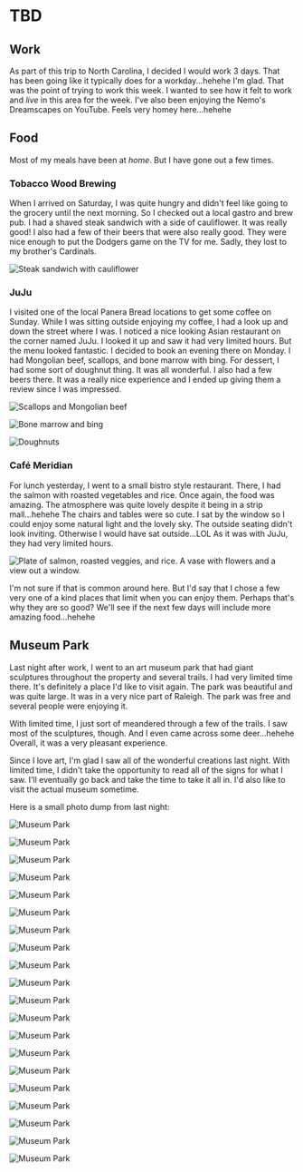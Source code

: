# TBD

## Work

As part of this trip to North Carolina, I decided I would work 3 days. That has been going like it typically does for a workday...hehehe I'm glad. That was the point of trying to work this week. I wanted to see how it felt to work and *live* in this area for the week. I've also been enjoying the Nemo's Dreamscapes on YouTube. Feels very homey here...hehehe

## Food

Most of my meals have been at *home*. But I have gone out a few times.

### Tobacco Wood Brewing

When I arrived on Saturday, I was quite hungry and didn't feel like going to the grocery until the next morning. So I checked out a local gastro and brew pub. I had a shaved steak sandwich with a side of cauliflower. It was really good! I also had a few of their beers that were also really good. They were nice enough to put the Dodgers game on the TV for me. Sadly, they lost to my brother's Cardinals.

![Steak sandwich with cauliflower](./media/IMG_0488.jpeg)

### JuJu

I visited one of the local Panera Bread locations to get some coffee on Sunday. While I was sitting outside enjoying my coffee, I had a look up and down the street where I was. I noticed a nice looking Asian restaurant on the corner named JuJu. I looked it up and saw it had very limited hours. But the menu looked fantastic. I decided to book an evening there on Monday. I had Mongolian beef, scallops, and bone marrow with bing. For dessert, I had some sort of doughnut thing. It was all wonderful. I also had a few beers there. It was a really nice experience and I ended up giving them a review since I was impressed.

![Scallops and Mongolian beef](./media/IMG_0647.jpeg)

![Bone marrow and bing](./media/IMG_0656.jpeg)

![Doughnuts](./media/IMG_0661.jpeg)

### Café Meridian

For lunch yesterday, I went to a small bistro style restaurant. There, I had the salmon with roasted vegetables and rice. Once again, the food was amazing. The atmosphere was quite lovely despite it being in a strip mall...hehehe The chairs and tables were so cute. I sat by the window so I could enjoy some natural light and the lovely sky. The outside seating didn't look inviting. Otherwise I would have sat outside...LOL As it was with JuJu, they had very limited hours.

![Plate of salmon, roasted veggies, and rice. A vase with flowers and a view out a window.](./media/IMG_0687.jpeg)

I'm not sure if that is common around here. But I'd say that I chose a few very one of a kind places that limit when you can enjoy them. Perhaps that's why they are so good? We'll see if the next few days will include more amazing food...hehehe

## Museum Park

Last night after work, I went to an art museum park that had giant sculptures throughout the property and several trails. I had very limited time there. It's definitely a place I'd like to visit again. The park was beautiful and was quite large. It was in a very nice part of Raleigh. The park was free and several people were enjoying it.

With limited time, I just sort of meandered through a few of the trails. I saw most of the sculptures, though. And I even came across some deer...hehehe Overall, it was a very pleasant experience.

Since I love art, I'm glad I saw all of the wonderful creations last night. With limited time, I didn't take the opportunity to read all of the signs for what I saw. I'll eventually go back and take the time to take it all in. I'd also like to visit the actual museum sometime.

Here is a small photo dump from last night:

![Museum Park](./media/IMG_0702.jpeg)

![Museum Park](./media/IMG_0706.jpeg)

![Museum Park](./media/IMG_0710.jpeg)

![Museum Park](./media/IMG_0713.jpeg)

![Museum Park](./media/IMG_0714.jpeg)

![Museum Park](./media/IMG_0715.jpeg)

![Museum Park](./media/IMG_0718.jpeg)

![Museum Park](./media/IMG_0722.jpeg)

![Museum Park](./media/IMG_0729.jpeg)

![Museum Park](./media/IMG_0730.jpeg)

![Museum Park](./media/IMG_0735.jpeg)

![Museum Park](./media/IMG_0737.jpeg)

![Museum Park](./media/IMG_0746.jpeg)

![Museum Park](./media/IMG_0747.jpeg)

![Museum Park](./media/IMG_0750.jpeg)

![Museum Park](./media/IMG_0755.jpeg)

![Museum Park](./media/IMG_0763.jpeg)

![Museum Park](./media/IMG_0769.jpeg)

![Museum Park](./media/IMG_0773.jpeg)

![Museum Park](./media/IMG_0778.jpeg)